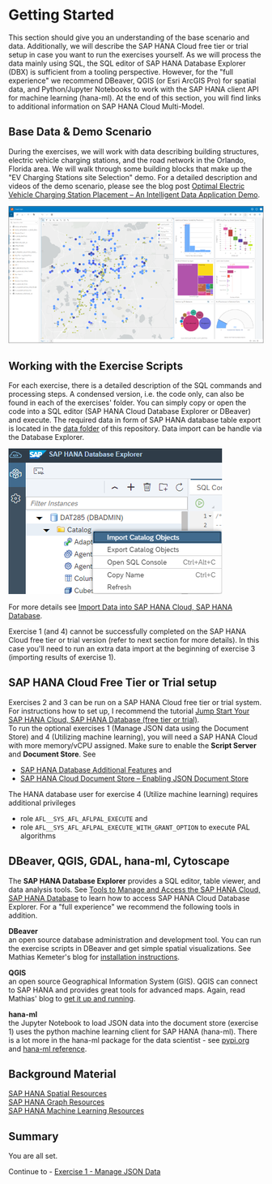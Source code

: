 # Getting Started

This section should give you an understanding of the base scenario and data. Additionally, we will describe the SAP HANA Cloud free tier or trial setup in case you want to run the exercises yourself. As we will process the data mainly using SQL, the SQL editor of SAP HANA Database Explorer (DBX) is sufficient from a tooling perspective. However, for the "full experience" we recommend DBeaver, QGIS (or Esri ArcGIS Pro) for spatial data, and Python/Jupyter Notebooks to work with the SAP HANA client API for machine learning (hana-ml). At the end of this section, you will find links to additional information on SAP HANA Cloud Multi-Model.


## Base Data & Demo Scenario

During the exercises, we will work with data describing building structures, electric vehicle charging stations, and the road network in the Orlando, Florida area. We will walk through some building blocks that make up the "EV Charging Stations site Selection" demo.
For a detailed description and videos of the demo scenario, please see the blog post [Optimal Electric Vehicle Charging Station Placement – An Intelligent Data Application Demo](https://blogs.sap.com/2023/05/15/optimal-electronic-vehicle-charging-station-placement-an-intelligent-data-application-demo/).

![](images/demo_screenshot.png)


## Working with the Exercise Scripts

For each exercise, there is a detailed description of the SQL commands and processing steps. A condensed version, i.e. the code only, can also be found in each of the exercises' folder. You can simply copy or open the code into a SQL editor (SAP HANA Cloud Database Explorer or DBeaver) and execute. The required data in form of SAP HANA database table export is located in the [data folder](../../data/) of this repository. Data import can be handle via the Database Explorer.

![ImportOption](images/dbx1.png)

For more details see [Import Data into SAP HANA Cloud, SAP HANA Database](https://developers.sap.com/tutorials/hana-cloud-mission-trial-5.html).

Exercise 1 (and 4) cannot be successfully completed on the SAP HANA Cloud free tier or trial version (refer to next section for more details). In this case you'll need to run an extra data import at the beginning of exercise 3 (importing results of exercise 1).


## SAP HANA Cloud Free Tier or Trial setup

Exercises 2 and 3 can be run on a SAP HANA Cloud free tier or trial system. For instructions how to set up, I recommend the tutorial [Jump Start Your SAP HANA Cloud, SAP HANA Database (free tier or trial)](https://developers.sap.com/mission.hana-cloud-database-get-started.html).<br>
To run the optional exercises 1 (Manage JSON data using the Document Store) and 4 (Utilizing machine learning), you will need a SAP HANA Cloud with more memory/vCPU assigned. Make sure to enable the **Script Server** and **Document Store**. See
* [SAP HANA Database Additional Features](https://help.sap.com/docs/hana-cloud/sap-hana-cloud-administration-guide/sap-hana-database-additional-features) and
* [SAP HANA Cloud Document Store – Enabling JSON Document Store](https://blogs.sap.com/2022/12/09/sap-hana-cloud-document-store-enabling-json-document-store/)

The HANA database user for exercise 4 (Utilize machine learning) requires additional privileges
* role `AFL__SYS_AFL_AFLPAL_EXECUTE` and 
* role `AFL__SYS_AFL_AFLPAL_EXECUTE_WITH_GRANT_OPTION` to execute PAL algorithms


## DBeaver, QGIS, GDAL, hana-ml, Cytoscape

The **SAP HANA Database Explorer** provides a SQL editor, table viewer, and data analysis tools. See [Tools to Manage and Access the SAP HANA Cloud, SAP HANA Database](https://developers.sap.com/tutorials/hana-cloud-mission-trial-4.html) to learn how to access SAP HANA Cloud Database Explorer. For a "full experience" we recommend the following tools in addition.

**DBeaver**<br>an open source database administration and development tool. You can run the exercise scripts in DBeaver and get simple spatial visualizations. See Mathias Kemeter's blog for [installation instructions](https://blogs.sap.com/2020/01/08/good-things-come-together-dbeaver-sap-hana-spatial-beer/).

**QGIS**<a name="qgis"><br>an open source Geographical Information System (GIS). QGIS can connect to SAP HANA and provides great tools for advanced maps. Again, read Mathias' blog to [get it up and running](https://blogs.sap.com/2021/03/01/creating-a-playground-for-spatial-analytics/).

**hana-ml**<br>the Jupyter Notebook to load JSON data into the document store (exercise 1) uses the python machine learning client for SAP HANA (hana-ml). There is a lot more in the hana-ml package for the data scientist - see [pypi.org](https://pypi.org/project/hana-ml/) and [hana-ml reference](https://help.sap.com/doc/1d0ebfe5e8dd44d09606814d83308d4b/latest/en-US/index.html).


##  Background Material

[SAP HANA Spatial Resources](https://blogs.sap.com/2020/11/02/sap-hana-spatial-resources-reloaded/)<br>
[SAP HANA Graph Resources](https://blogs.sap.com/2021/07/21/sap-hana-graph-resources/)<br>
[SAP HANA Machine Learning Resources](https://blogs.sap.com/2021/05/27/sap-hana-machine-learning-resources/)

## Summary

You are all set.

Continue to - [Exercise 1 - Manage JSON Data](../ex1/README.md)
